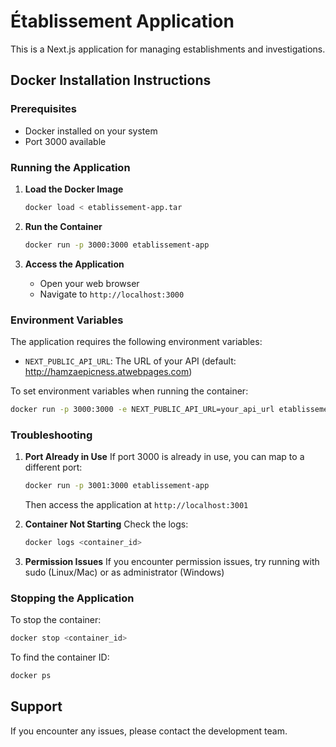 # Établissement Application

This is a Next.js application for managing establishments and investigations.

## Docker Installation Instructions

### Prerequisites
- Docker installed on your system
- Port 3000 available

### Running the Application

1. **Load the Docker Image**
   ```bash
   docker load < etablissement-app.tar
   ```

2. **Run the Container**
   ```bash
   docker run -p 3000:3000 etablissement-app
   ```

3. **Access the Application**
   - Open your web browser
   - Navigate to `http://localhost:3000`

### Environment Variables
The application requires the following environment variables:
- `NEXT_PUBLIC_API_URL`: The URL of your API (default: http://hamzaepicness.atwebpages.com)

To set environment variables when running the container:
```bash
docker run -p 3000:3000 -e NEXT_PUBLIC_API_URL=your_api_url etablissement-app
```

### Troubleshooting

1. **Port Already in Use**
   If port 3000 is already in use, you can map to a different port:
   ```bash
   docker run -p 3001:3000 etablissement-app
   ```
   Then access the application at `http://localhost:3001`

2. **Container Not Starting**
   Check the logs:
   ```bash
   docker logs <container_id>
   ```

3. **Permission Issues**
   If you encounter permission issues, try running with sudo (Linux/Mac) or as administrator (Windows)

### Stopping the Application
To stop the container:
```bash
docker stop <container_id>
```

To find the container ID:
```bash
docker ps
```

## Support
If you encounter any issues, please contact the development team.
